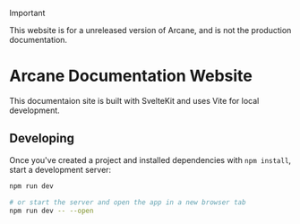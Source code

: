 > [!IMPORTANT]  
> This website is for a unreleased version of Arcane, and is not the production documentation.

# Arcane Documentation Website

This documentaion site is built with SvelteKit and uses Vite for local development.


## Developing

Once you've created a project and installed dependencies with `npm install`, start a development server:

```bash
npm run dev

# or start the server and open the app in a new browser tab
npm run dev -- --open
```



